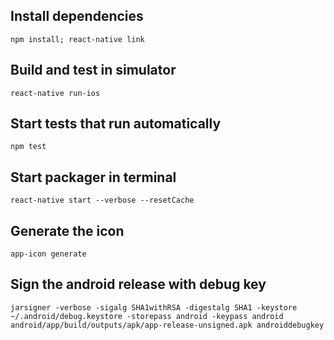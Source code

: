 
## Install dependencies

`npm install; react-native link`

## Build and test in simulator

`react-native run-ios `

## Start tests that run automatically

`npm test`

## Start packager in terminal

`react-native start --verbose --resetCache`

## Generate the icon

`app-icon generate`

## Sign the android release with debug key

`jarsigner -verbose -sigalg SHA1withRSA -digestalg SHA1 -keystore ~/.android/debug.keystore -storepass android -keypass android android/app/build/outputs/apk/app-release-unsigned.apk androiddebugkey`
